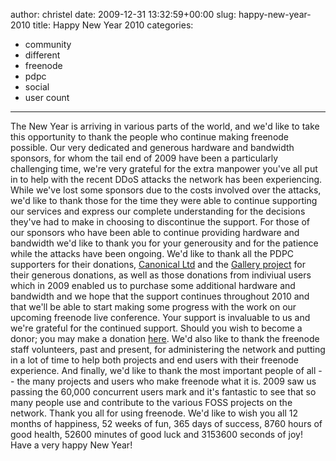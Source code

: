 author: christel
date: 2009-12-31 13:32:59+00:00
slug: happy-new-year-2010
title: Happy New Year 2010
categories:
- community
- different
- freenode
- pdpc
- social
- user count
---

The New Year is arriving in various parts of the world, and we'd like to take this opportunity to thank the people who continue making freenode possible.
Our very dedicated and generous hardware and bandwidth sponsors, for whom the tail end of 2009 have been a particularly challenging time, we're very grateful for the extra manpower you've all put in to help with the recent DDoS attacks the network has been experiencing. While we've lost some sponsors due to the costs involved over the attacks, we'd like to thank those for the time they were able to continue supporting our services and express our complete understanding for the decisions they've had to make in choosing to discontinue the support. For those of our sponsors who have been able to continue providing hardware and bandwidth we'd like to thank you for your generousity and for the patience while the attacks have been ongoing.
We'd like to thank all the PDPC supporters for their donations, [Canonical Ltd](http://canonical.com) and the [Gallery project](http://gallery.menalto.com/) for their generous donations, as well as those donations from indiviual users which in 2009 enabled us to purchase some additional hardware and bandwidth and we hope that the support continues throughout 2010 and that we'll be able to start making some progress with the work on our upcoming freenode live conference. Your support is invaluable to us and we're grateful for the continued support. Should you wish to become a donor; you may make a donation [here](http://freenode.net/pdpc_donations.shtml).
We'd also like to thank the freenode staff volunteers, past and present, for administering the network and putting in a lot of time to help both projects and end users with their freenode experience.
And finally, we'd like to thank the most important people of all -- the many projects and users who make freenode what it is. 2009 saw us passing the 60,000 concurrent users mark and it's fantastic to see that so many people use and contribute to the various FOSS projects on the network. Thank you all for using freenode.
We'd like to wish you all 12 months of happiness, 52 weeks of fun, 365 days of success, 8760 hours of good health, 52600 minutes of good luck and 3153600 seconds of joy! Have a very happy New Year!
